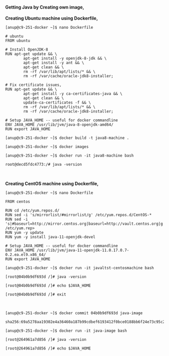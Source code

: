 
#### Getting Java by Creating own image,

**Creating Ubuntu machine using Dockerfile,**

`[anup@c9-251-docker ~]$ nano Dockerfile`

    # ubuntu
    FROM ubuntu
    
    # Install OpenJDK-8
    RUN apt-get update && \
            apt-get install -y openjdk-8-jdk && \
            apt-get install -y ant && \
            apt-get clean && \
            rm -rf /var/lib/apt/lists/* && \
            rm -rf /var/cache/oracle-jdk8-installer;
    
    # Fix certificate issues, 
    RUN apt-get update && \
            apt-get install -y ca-certificates-java && \
            apt-get clean && \
            update-ca-certificates -f && \
            rm -rf /var/lib/apt/lists/* && \
            rm -rf /var/cache/oracle-jdk8-installer;
    
    # Setup JAVA_HOME -- useful for docker commandline
    ENV JAVA_HOME /usr/lib/jvm/java-8-openjdk-amd64/
    RUN export JAVA_HOME

`[anup@c9-251-docker ~]$ docker build -t java8-machine .`

`[anup@c9-251-docker ~]$ docker images`

`[anup@c9-251-docker ~]$ docker run -it java8-machine bash`

`root@decd5fdc4773:/# java -version`

<br>

**Creating CentOS machine using Dockerfile,**

`[anup@c9-251-docker ~]$ nano Dockerfile`

    FROM centos
    
    RUN cd /etc/yum.repos.d/
    RUN sed -i 's/mirrorlist/#mirrorlist/g' /etc/yum.repos.d/CentOS-*
    RUN sed -i 's|#baseurl=http://mirror.centos.org|baseurl=http://vault.centos.org|g' /etc/yum.rep>
    RUN yum -y update
    RUN yum -y install java-11-openjdk-devel
    
    # Setup JAVA_HOME -- useful for docker commandline
    ENV JAVA_HOME /usr/lib/jvm/java-11-openjdk-11.0.17.0.7-0.2.ea.el9.x86_64/
    RUN export JAVA_HOME

`[anup@c9-251-docker ~]$ docker run -it javaltst-centosmachine bash`

`[root@04b0b9df693d /]# java -version`

`[root@04b0b9df693d /]# echo $JAVA_HOME`

`[root@04b0b9df693d /]# exit`

<br>

`[anup@c9-251-docker ~]$ docker commit 04b0b9df693d java-image`

    sha256:69a5278aa19302e4a36460a187b99cdbef6193412f0bce0188bb6f24e73c95c2

`[anup@c9-251-docker ~]$ docker run -it java-image bash`

`[root@264961a7d856 /]# java -version`

`[root@264961a7d856 /]# echo $JAVA_HOME`

